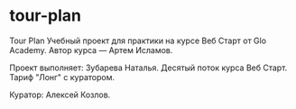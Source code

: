 # tour-plan

Tour Plan
Учебный проект для практики на курсе Веб Старт от Glo Academy. Автор курса — Артем Исламов.

Проект выполняет:
Зубарева Наталья. Десятый поток курса Веб Старт. Тариф "Лонг" с куратором.

Куратор:
Алексей Козлов.
